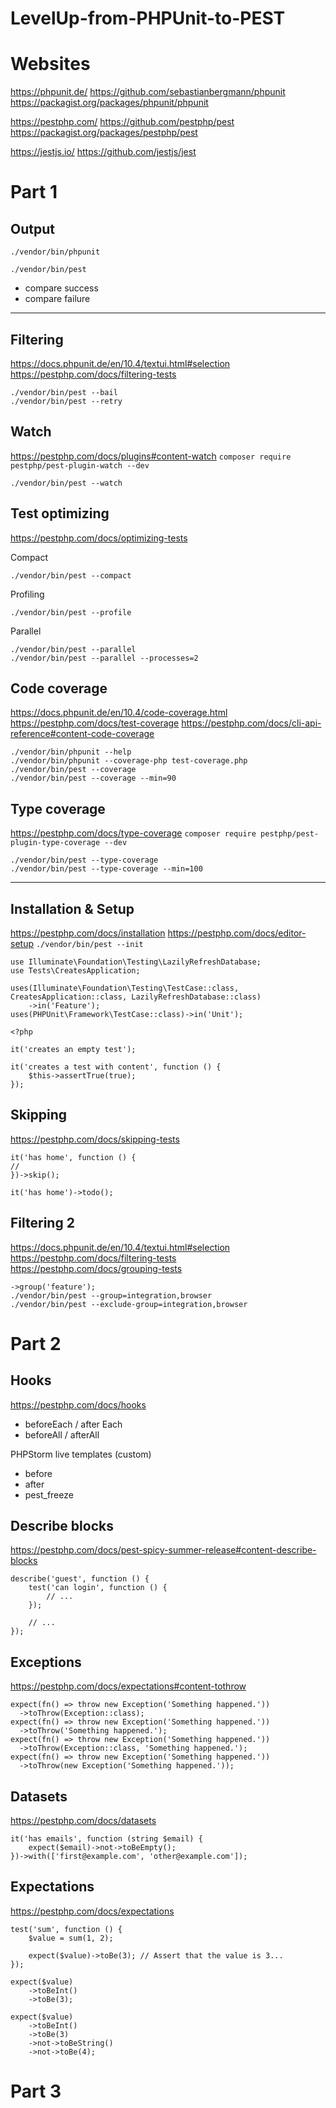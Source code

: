 # LevelUp-from-PHPUnit-to-PEST

# Websites
https://phpunit.de/
https://github.com/sebastianbergmann/phpunit
https://packagist.org/packages/phpunit/phpunit

https://pestphp.com/
https://github.com/pestphp/pest
https://packagist.org/packages/pestphp/pest

https://jestjs.io/
https://github.com/jestjs/jest


# Part 1

## Output
`./vendor/bin/phpunit`

`./vendor/bin/pest`

- compare success
- compare failure

---

## Filtering

https://docs.phpunit.de/en/10.4/textui.html#selection
https://pestphp.com/docs/filtering-tests
```
./vendor/bin/pest --bail
./vendor/bin/pest --retry
```

## Watch
https://pestphp.com/docs/plugins#content-watch
`composer require pestphp/pest-plugin-watch --dev`

```
./vendor/bin/pest --watch
```


## Test optimizing
https://pestphp.com/docs/optimizing-tests

Compact
```
./vendor/bin/pest --compact
```

Profiling
```
./vendor/bin/pest --profile
```

Parallel
```
./vendor/bin/pest --parallel
./vendor/bin/pest --parallel --processes=2
```

## Code coverage
https://docs.phpunit.de/en/10.4/code-coverage.html
https://pestphp.com/docs/test-coverage
https://pestphp.com/docs/cli-api-reference#content-code-coverage

```
./vendor/bin/phpunit --help
./vendor/bin/phpunit --coverage-php test-coverage.php
./vendor/bin/pest --coverage
./vendor/bin/pest --coverage --min=90
```

## Type coverage
https://pestphp.com/docs/type-coverage
`composer require pestphp/pest-plugin-type-coverage --dev`

```
./vendor/bin/pest --type-coverage
./vendor/bin/pest --type-coverage --min=100
```

---

## Installation & Setup
https://pestphp.com/docs/installation
https://pestphp.com/docs/editor-setup
`./vendor/bin/pest --init`

```
use Illuminate\Foundation\Testing\LazilyRefreshDatabase;
use Tests\CreatesApplication;

uses(Illuminate\Foundation\Testing\TestCase::class, CreatesApplication::class, LazilyRefreshDatabase::class)
    ->in('Feature');
uses(PHPUnit\Framework\TestCase::class)->in('Unit');
```

```
<?php

it('creates an empty test');

it('creates a test with content', function () {
    $this->assertTrue(true);
});
```

## Skipping

https://pestphp.com/docs/skipping-tests

```
it('has home', function () {
//
})->skip();
```

```
it('has home')->todo();
```

## Filtering 2

https://docs.phpunit.de/en/10.4/textui.html#selection
https://pestphp.com/docs/filtering-tests
https://pestphp.com/docs/grouping-tests

```
->group('feature');
./vendor/bin/pest --group=integration,browser
./vendor/bin/pest --exclude-group=integration,browser
```


# Part 2

## Hooks
https://pestphp.com/docs/hooks

- beforeEach / after Each
- beforeAll / afterAll

PHPStorm live templates (custom)
- before
- after
- pest_freeze

## Describe blocks

https://pestphp.com/docs/pest-spicy-summer-release#content-describe-blocks
```
describe('guest', function () {
    test('can login', function () {
        // ...
    });
 
    // ...
});
```

## Exceptions
https://pestphp.com/docs/expectations#content-tothrow
```
expect(fn() => throw new Exception('Something happened.'))
  ->toThrow(Exception::class);
expect(fn() => throw new Exception('Something happened.'))
  ->toThrow('Something happened.');
expect(fn() => throw new Exception('Something happened.'))
  ->toThrow(Exception::class, 'Something happened.');
expect(fn() => throw new Exception('Something happened.'))
  ->toThrow(new Exception('Something happened.'));
```

## Datasets
https://pestphp.com/docs/datasets
```
it('has emails', function (string $email) {
    expect($email)->not->toBeEmpty();
})->with(['first@example.com', 'other@example.com']);
```

## Expectations
https://pestphp.com/docs/expectations

```
test('sum', function () {
    $value = sum(1, 2);
 
    expect($value)->toBe(3); // Assert that the value is 3...
});

expect($value)
    ->toBeInt()
    ->toBe(3);

expect($value)
    ->toBeInt()
    ->toBe(3)
    ->not->toBeString()
    ->not->toBe(4);
```

# Part 3

